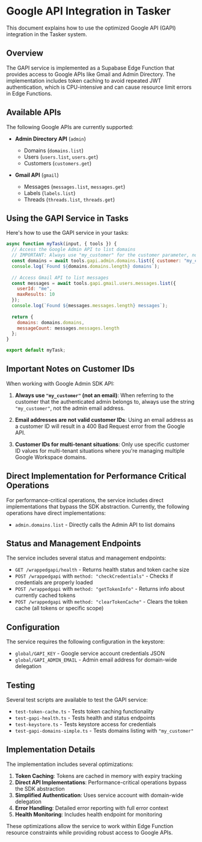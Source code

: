 # Google API Integration in Tasker

This document explains how to use the optimized Google API (GAPI) integration in the Tasker system.

## Overview

The GAPI service is implemented as a Supabase Edge Function that provides access to Google APIs like Gmail and Admin Directory. The implementation includes token caching to avoid repeated JWT authentication, which is CPU-intensive and can cause resource limit errors in Edge Functions.

## Available APIs

The following Google APIs are currently supported:

- **Admin Directory API** (`admin`)
  - Domains (`domains.list`)
  - Users (`users.list`, `users.get`)
  - Customers (`customers.get`)

- **Gmail API** (`gmail`)
  - Messages (`messages.list`, `messages.get`)
  - Labels (`labels.list`)
  - Threads (`threads.list`, `threads.get`)

## Using the GAPI Service in Tasks

Here's how to use the GAPI service in your tasks:

```javascript
async function myTask(input, { tools }) {
  // Access the Google Admin API to list domains
  // IMPORTANT: Always use "my_customer" for the customer parameter, not email addresses
  const domains = await tools.gapi.admin.domains.list({ customer: "my_customer" });
  console.log(`Found ${domains.domains.length} domains`);
  
  // Access Gmail API to list messages
  const messages = await tools.gapi.gmail.users.messages.list({ 
    userId: "me", 
    maxResults: 10 
  });
  console.log(`Found ${messages.messages.length} messages`);
  
  return { 
    domains: domains.domains,
    messageCount: messages.messages.length
  };
}

export default myTask;
```

## Important Notes on Customer IDs

When working with Google Admin SDK API:

1. **Always use `"my_customer"` (not an email)**: When referring to the customer that the authenticated admin belongs to, always use the string `"my_customer"`, not the admin email address.

2. **Email addresses are not valid customer IDs**: Using an email address as a customer ID will result in a 400 Bad Request error from the Google API.

3. **Customer IDs for multi-tenant situations**: Only use specific customer ID values for multi-tenant situations where you're managing multiple Google Workspace domains.

## Direct Implementation for Performance Critical Operations

For performance-critical operations, the service includes direct implementations that bypass the SDK abstraction. Currently, the following operations have direct implementations:

- `admin.domains.list` - Directly calls the Admin API to list domains

## Status and Management Endpoints

The service includes several status and management endpoints:

- `GET /wrappedgapi/health` - Returns health status and token cache size
- `POST /wrappedgapi` with `method: "checkCredentials"` - Checks if credentials are properly loaded
- `POST /wrappedgapi` with `method: "getTokenInfo"` - Returns info about currently cached tokens
- `POST /wrappedgapi` with `method: "clearTokenCache"` - Clears the token cache (all tokens or specific scope)

## Configuration

The service requires the following configuration in the keystore:

- `global/GAPI_KEY` - Google service account credentials JSON
- `global/GAPI_ADMIN_EMAIL` - Admin email address for domain-wide delegation

## Testing

Several test scripts are available to test the GAPI service:

- `test-token-cache.ts` - Tests token caching functionality
- `test-gapi-health.ts` - Tests health and status endpoints
- `test-keystore.ts` - Tests keystore access for credentials
- `test-gapi-domains-simple.ts` - Tests domains listing with `"my_customer"`

## Implementation Details

The implementation includes several optimizations:

1. **Token Caching**: Tokens are cached in memory with expiry tracking
2. **Direct API Implementations**: Performance-critical operations bypass the SDK abstraction
3. **Simplified Authentication**: Uses service account with domain-wide delegation
4. **Error Handling**: Detailed error reporting with full error context
5. **Health Monitoring**: Includes health endpoint for monitoring

These optimizations allow the service to work within Edge Function resource constraints while providing robust access to Google APIs. 